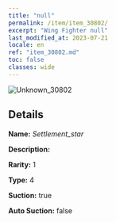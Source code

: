 ```yaml
---
title: "null"
permalink: /item/item_30802/
excerpt: "Wing Fighter null"
last_modified_at: 2023-07-21
locale: en
ref: "item_30802.md"
toc: false
classes: wide
---
```



 ![Unknown_30802](/images/item/Settlement_star_p.png)



## Details

 **Name:** *Settlement_star* 

 **Description:** 

 **Rarity:** 1 

 **Type:** 4 

 **Suction:** true 

 **Auto Suction:** false 


